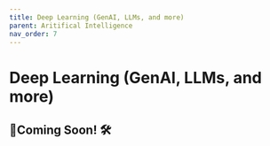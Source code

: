 ```yaml
---
title: Deep Learning (GenAI, LLMs, and more)
parent: Aritifical Intelligence 
nav_order: 7
---
```


# Deep Learning (GenAI, LLMs, and more)

🚧Coming Soon! 🛠️
---
